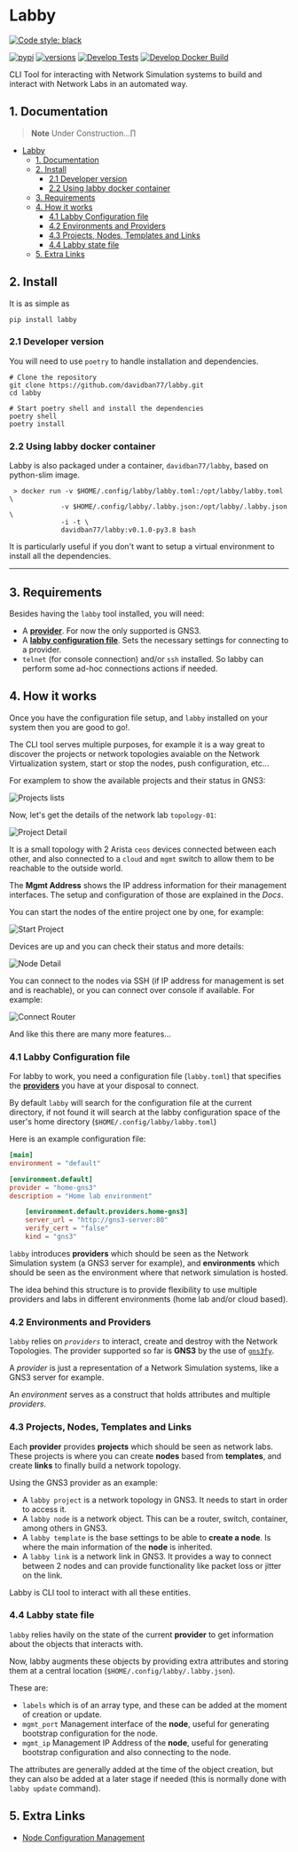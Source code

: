 # Labby

[![Code style: black](https://img.shields.io/badge/code%20style-black-000000.svg)](https://github.com/ambv/black)
<!-- [![codecov](https://codecov.io/gh/davidban77/labby/branch/develop/graph/badge.svg)](https://codecov.io/gh/davidban77/labby) -->
<!-- [![Total alerts](https://img.shields.io/lgtm/alerts/g/davidban77/labby.svg?logo=lgtm&logoWidth=18)](https://lgtm.com/projects/g/davidban77/labby/alerts/) -->
<!-- [![Language grade: Python](https://img.shields.io/lgtm/grade/python/g/davidban77/labby.svg?logo=lgtm&logoWidth=18)](https://lgtm.com/projects/g/davidban77/labby/context:python) -->
[![pypi](https://img.shields.io/pypi/v/labby.svg)](https://pypi.python.org/pypi/labby)
[![versions](https://img.shields.io/pypi/pyversions/labby.svg)](https://github.com/davidban77/labby)
[![Develop Tests](https://github.com/davidban77/labby/actions/workflows/tests.yml/badge.svg)](https://github.com/davidban77/labby/actions/workflows/tests.yml)
[![Develop Docker Build](https://github.com/davidban77/labby/actions/workflows/docker_build.yml/badge.svg)](https://github.com/davidban77/labby/actions/workflows/docker_build.yml)


CLI Tool for interacting with Network Simulation systems to build and interact with Network Labs in an automated way.

## 1. Documentation

> **Note**
> Under Construction...∏

- [Labby](#labby)
  - [1. Documentation](#1-documentation)
  - [2. Install](#2-install)
    - [2.1 Developer version](#21-developer-version)
    - [2.2 Using labby docker container](#22-using-labby-docker-container)
  - [3. Requirements](#3-requirements)
  - [4. How it works](#4-how-it-works)
    - [4.1 Labby Configuration file](#41-labby-configuration-file)
    - [4.2 Environments and Providers](#42-environments-and-providers)
    - [4.3 Projects, Nodes, Templates and Links](#43-projects-nodes-templates-and-links)
    - [4.4 Labby state file](#44-labby-state-file)
  - [5. Extra Links](#5-extra-links)

## 2. Install

It is as simple as

```shell
pip install labby
```

### 2.1 Developer version

You will need to use `poetry` to handle installation and dependencies.

```shell
# Clone the repository
git clone https://github.com/davidban77/labby.git
cd labby

# Start poetry shell and install the dependencies
poetry shell
poetry install
```

### 2.2 Using labby docker container

Labby is also packaged under a container, `davidban77/labby`, based on python-slim image.

```shell
 > docker run -v $HOME/.config/labby/labby.toml:/opt/labby/labby.toml \
             -v $HOME/.config/labby/.labby.json:/opt/labby/.labby.json \
             -i -t \
             davidban77/labby:v0.1.0-py3.8 bash
```

It is particularly useful if you don't want to setup a virtual environment to install all the dependencies.

---

## 3. Requirements

Besides having the `labby` tool installed, you will need:

- A [**provider**](#51-environments-and-providers). For now the only supported is GNS3.
- A [**labby configuration file**](#51-labby-configuration-file). Sets the necessary settings for connecting to a provider.
- `telnet` (for console connection) and/or `ssh` installed. So labby can perform some ad-hoc connections actions if needed.

## 4. How it works

Once you have the configuration file setup, and `labby` installed on your system then you are good to go!.

The CLI tool serves multiple purposes, for example it is a way great to discover the projects or network topologies avaiable on the Network Virtualization system, start or stop the nodes, push configuration, etc...

For examplem to show the available projects and their status in GNS3:

![Projects lists](imgs/labby_projects_lists.png)

Now, let's get the details of the network lab `topology-01`:

![Project Detail](imgs/labby_project_detail.png)

It is a small topology with 2 Arista `ceos` devices connected between each other, and also connected to a `cloud` and `mgmt` switch to allow them to be reachable to the outside world.

The **Mgmt Address** shows the IP address information for their management interfaces. The setup and configuration of those are explained in the *Docs*.

You can start the nodes of the entire project one by one, for example:

![Start Project](imgs/labby_start_project.png)

Devices are up and you can check their status and more details:

![Node Detail](imgs/labby_node_detail.png)

You can connect to the nodes via SSH (if IP address for management is set and is reachable), or you can connect over console if available. For example:

![Connect Router](imgs/labby_connect_router.png)

And like this there are many more features...

### 4.1 Labby Configuration file

For labby to work, you need a configuration file (`labby.toml`) that specifies the [**providers**](#environments-and-providers) you have at your disposal to connect.

By default `labby` will search for the configuration file at the current directory, if not found it will search at the labby configuration space of the user's home directory (`$HOME/.config/labby/labby.toml`)

Here is an example configuration file:

```toml
[main]
environment = "default"

[environment.default]
provider = "home-gns3"
description = "Home lab environment"

    [environment.default.providers.home-gns3]
    server_url = "http://gns3-server:80"
    verify_cert = "false"
    kind = "gns3"
```

`labby` introduces **providers** which should be seen as the Network Simulation system (a GNS3 server for example), and **environments** which should be seen as the environment where that network simulation is hosted.

The idea behind this structure is to provide flexibility to use multiple providers and labs in different environments (home lab and/or cloud based).

### 4.2 Environments and Providers

`labby` relies on *`providers`* to interact, create and destroy with the Network Topologies. The provider supported so far is **GNS3** by the use of [`gns3fy`](https://github.com/davidban77/gns3fy).

A *provider* is just a representation of a Network Simulation systems, like a GNS3 server for example.

An *environment* serves as a construct that holds attributes and multiple *providers*.

### 4.3 Projects, Nodes, Templates and Links

Each **provider** provides **projects** which should be seen as network labs. These projects is where you can create **nodes** based from **templates**, and create **links** to finally build a network topology.

Using the GNS3 provider as an example:

- A `labby project` is a network topology in GNS3. It needs to start in order to access it.
- A `labby node` is a network object. This can be a router, switch, container, among others in GNS3.
- A `labby template` is the base settings to be able to **create a node**. Is where the main information of the **node** is inherited.
- A `labby link` is a network link in GNS3. It provides a way to connect between 2 nodes and can provide functionality like packet loss or jitter on the link.

Labby is CLI tool to interact with all these entities.

### 4.4 Labby state file

`labby` relies havily on the state of the current **provider** to get information about the objects that interacts with.

Now, labby augments these objects by providing extra attributes and storing them at a central location (`$HOME/.config/labby/.labby.json`).

These are:

- `labels` which is of an array type, and these can be added at the moment of creation or update.
- `mgmt_port` Management interface of the **node**, useful for generating bootstrap configuration for the node.
- `mgmt_ip` Management IP Address of the **node**, useful for generating bootstrap configuration and also connecting to the node.

The attributes are generally added at the time of the object creation, but they can also be added at a later stage if needed (this is normally done with `labby update` command).

## 5. Extra Links

- [Node Configuration Management](docs/NODE_CONFIGURATION.md)
